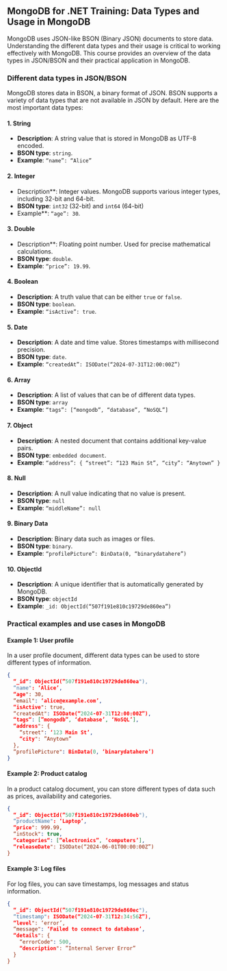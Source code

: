 
## MongoDB for .NET Training: Data Types and Usage in MongoDB

MongoDB uses JSON-like BSON (Binary JSON) documents to store data. Understanding the different data types and their usage is critical to working effectively with MongoDB. This course provides an overview of the data types in JSON/BSON and their practical application in MongoDB.

### Different data types in JSON/BSON

MongoDB stores data in BSON, a binary format of JSON. BSON supports a variety of data types that are not available in JSON by default. Here are the most important data types:

#### 1. **String**

- **Description**: A string value that is stored in MongoDB as UTF-8 encoded.
- **BSON type**: `string`.
- **Example**: `“name”: “Alice”`

#### 2. **Integer**

-  Description**: Integer values. MongoDB supports various integer types, including 32-bit and 64-bit.
- **BSON type**: `int32` (32-bit) and `int64` (64-bit)
-  Example**: `“age”: 30`.

#### 3. **Double**

-  Description**: Floating point number. Used for precise mathematical calculations.
- **BSON type**: `double`.
- **Example**: `“price”: 19.99`.

#### 4. **Boolean**

- **Description**: A truth value that can be either `true` or `false`.
- **BSON type**: `boolean`.
- **Example**: `“isActive”: true`.

#### 5. **Date**

- **Description**: A date and time value. Stores timestamps with millisecond precision.
- **BSON type**: `date`.
- **Example**: `“createdAt”: ISODate(“2024-07-31T12:00:00Z”)`

#### 6. **Array**

- **Description**: A list of values that can be of different data types.
- **BSON type**: `array`
- **Example**: `“tags”: [“mongodb”, “database”, “NoSQL”]`

#### 7. **Object**

- **Description**: A nested document that contains additional key-value pairs.
- **BSON type**: `embedded document`.
- **Example**: `“address”: { “street”: “123 Main St”, “city”: “Anytown” }`

#### 8. **Null**

- **Description**: A null value indicating that no value is present.
- **BSON type**: `null`
- **Example**: `“middleName”: null`

#### 9. **Binary Data**

- **Description**: Binary data such as images or files.
- **BSON type**: `binary`.
- **Example**: `“profilePicture”: BinData(0, “binarydatahere”)`

#### 10. **ObjectId**

- **Description**: A unique identifier that is automatically generated by MongoDB.
- **BSON type**: `objectId`
- **Example**: `_id: ObjectId(“507f191e810c19729de860ea”)`

### Practical examples and use cases in MongoDB

#### Example 1: User profile

In a user profile document, different data types can be used to store different types of information.

```json
{
  “_id“: ObjectId(”507f191e810c19729de860ea"),
  “name": ‘Alice’,
  “age": 30,
  “email": ‘alice@example.com’,
  “isActive": true,
  “createdAt": ISODate(“2024-07-31T12:00:00Z”),
  “tags“: [”mongodb”, ‘database’, ‘NoSQL’],
  “address": {
    “street": ‘123 Main St’,
    “city": ”Anytown”
  },
  “profilePicture": BinData(0, ‘binarydatahere’)
}
```

#### Example 2: Product catalog
In a product catalog document, you can store different types of data such as prices, availability and categories.

```json
{
  “_id“: ObjectId(”507f191e810c19729de860eb"),
  “productName": ‘Laptop’,
  “price": 999.99,
  “inStock": true,
  “categories“: [”electronics”, ‘computers’],
  “releaseDate": ISODate(“2024-06-01T00:00:00Z”)
}
```

#### Example 3: Log files
For log files, you can save timestamps, log messages and status information.

```json
{
  “_id“: ObjectId(”507f191e810c19729de860ec"),
  “timestamp": ISODate(“2024-07-31T12:34:56Z”),
  “level": ‘error’,
  “message": ‘Failed to connect to database’,
  “details": {
    “errorCode": 500,
    “description": ”Internal Server Error”
  }
}

```

